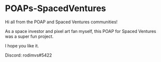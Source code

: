 # POAPs-SpacedVentures

Hi all from the POAP and Spaced Ventures communities!

As a space investor and pixel art fan myself, this POAP for Spaced Ventures was a super fun project. 

I hope you like it.

Discord: rodimvs#5422
